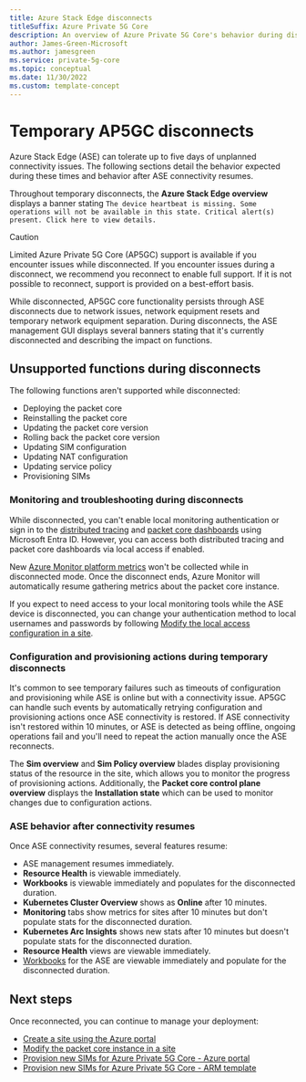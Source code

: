 ```yaml
---
title: Azure Stack Edge disconnects 
titleSuffix: Azure Private 5G Core
description: An overview of Azure Private 5G Core's behavior during disconnects.
author: James-Green-Microsoft
ms.author: jamesgreen
ms.service: private-5g-core
ms.topic: conceptual 
ms.date: 11/30/2022
ms.custom: template-concept 
---
```


# Temporary AP5GC disconnects

Azure Stack Edge (ASE) can tolerate up to five days of unplanned connectivity issues. The following sections detail the behavior expected during these times and behavior after ASE connectivity resumes.

Throughout temporary disconnects, the **Azure Stack Edge overview** displays a banner stating `The device heartbeat is missing. Some operations will not be available in this state. Critical alert(s) present. Click here to view details.`

> [!CAUTION]
> Limited Azure Private 5G Core (AP5GC) support is available if you encounter issues while disconnected. If you encounter issues during a disconnect, we recommend you reconnect to enable full support. If it is not possible to reconnect, support is provided on a best-effort basis.

While disconnected, AP5GC core functionality persists through ASE disconnects due to network issues, network equipment resets and temporary network equipment separation. During disconnects, the ASE management GUI displays several banners stating that it's currently disconnected and describing the impact on functions.

## Unsupported functions during disconnects

The following functions aren't supported while disconnected:

- Deploying the packet core
- Reinstalling the packet core
- Updating the packet core version
- Rolling back the packet core version
- Updating SIM configuration
- Updating NAT configuration
- Updating service policy
- Provisioning SIMs

### Monitoring and troubleshooting during disconnects

While disconnected, you can't enable local monitoring authentication or sign in to the [distributed tracing](distributed-tracing.md) and [packet core dashboards](packet-core-dashboards.md) using Microsoft Entra ID. However, you can access both distributed tracing and packet core dashboards via local access if enabled.

New [Azure Monitor platform metrics](monitor-private-5g-core-with-platform-metrics.md) won't be collected while in disconnected mode. Once the disconnect ends, Azure Monitor will automatically resume gathering metrics about the packet core instance.

If you expect to need access to your local monitoring tools while the ASE device is disconnected, you can change your authentication method to local usernames and passwords by following [Modify the local access configuration in a site](modify-local-access-configuration.md).

### Configuration and provisioning actions during temporary disconnects

It's common to see temporary failures such as timeouts of configuration and provisioning while ASE is online but with a connectivity issue. AP5GC can handle such events by automatically retrying configuration and provisioning actions once ASE connectivity is restored. If ASE connectivity isn't restored within 10 minutes, or ASE is detected as being offline, ongoing operations fail and you'll need to repeat the action manually once the ASE reconnects.

The **Sim overview** and **Sim Policy overview** blades display provisioning status of the resource in the site, which allows you to monitor the progress of provisioning actions. Additionally, the **Packet core control plane overview** displays the **Installation state** which can be used to monitor changes due to configuration actions.

### ASE behavior after connectivity resumes

Once ASE connectivity resumes, several features resume:

- ASE management resumes immediately.
- **Resource Health** is viewable immediately.
- **Workbooks** is viewable immediately and populates for the disconnected duration.
- **Kubernetes Cluster Overview** shows as **Online** after 10 minutes.
- **Monitoring** tabs show metrics for sites after 10 minutes but don't populate stats for the disconnected duration.
- **Kubernetes Arc Insights** shows new stats after 10 minutes but doesn't populate stats for the disconnected duration.
- **Resource Health** views are viewable immediately.
- [Workbooks](../update-center/workbooks.md) for the ASE are viewable immediately and populate for the disconnected duration.

## Next steps

Once reconnected, you can continue to manage your deployment:

- [Create a site using the Azure portal](create-a-site.md)
- [Modify the packet core instance in a site](modify-packet-core.md)
- [Provision new SIMs for Azure Private 5G Core - Azure portal](provision-sims-azure-portal.md)
- [Provision new SIMs for Azure Private 5G Core - ARM template](provision-sims-arm-template.md)

